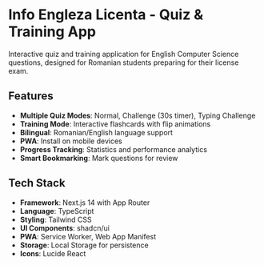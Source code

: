 # Info Engleza Licenta - Quiz & Training App

Interactive quiz and training application for English Computer Science questions, designed for Romanian students preparing for their license exam.

## Features

- **Multiple Quiz Modes**: Normal, Challenge (30s timer), Typing Challenge
- **Training Mode**: Interactive flashcards with flip animations
- **Bilingual**: Romanian/English language support
- **PWA**: Install on mobile devices
- **Progress Tracking**: Statistics and performance analytics
- **Smart Bookmarking**: Mark questions for review

## Tech Stack

- **Framework**: Next.js 14 with App Router
- **Language**: TypeScript
- **Styling**: Tailwind CSS
- **UI Components**: shadcn/ui
- **PWA**: Service Worker, Web App Manifest
- **Storage**: Local Storage for persistence
- **Icons**: Lucide React